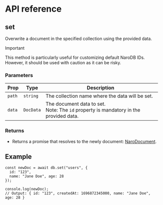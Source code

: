 # API reference

## set

Overwrite a document in the specified collection using the provided data.

> [!IMPORTANT]
> This method is particularly useful for customizing default NaroDB IDs. However, it should be used with caution as it
> can be risky.

### Parameters

| Prop   | Type      | Description                                                                                |
|--------|-----------|--------------------------------------------------------------------------------------------|
| `path` | `string`  | The collection name where the data will be set.                                            |
| `data` | `DocData` | The document data to set. <br/> Note: The `id` property is mandatory in the provided data. |

### Returns

- Returns a promise that resolves to the newly document: [NaroDocument](../types-reference/naro-document.md).

## Example

```js{17}
const newDoc = await db.set("users", { 
  id: "123",
  name: "Jane Doe", age: 28 
});

console.log(newDoc);
// Output: { id: "123", createdAt: 1696872345000, name: "Jane Doe", age: 28 }
```
